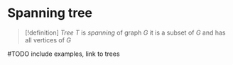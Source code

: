 # Spanning tree

> [!definition]
> *Tree* $T$ is *spanning* of graph $G$ it is a subset of $G$ and has all vertices of $G$	

#TODO include examples, link to trees


